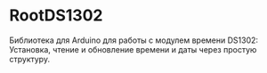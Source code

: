 # RootDS1302
Библиотека для Arduino для работы с модулем времени DS1302: Установка, чтение и обновление времени и даты через простую структуру.
